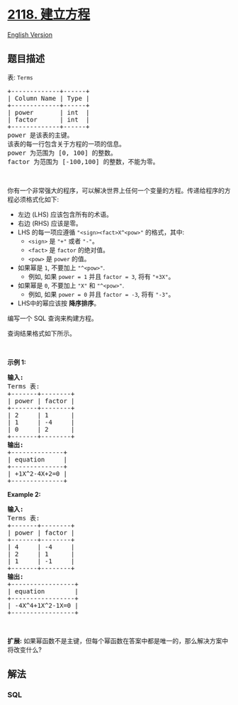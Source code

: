 # [2118. 建立方程](https://leetcode.cn/problems/build-the-equation)

[English Version](/solution/2100-2199/2118.Build%20the%20Equation/README_EN.md)

## 题目描述

<!-- 这里写题目描述 -->

<p>表: <code>Terms</code></p>

<pre>
+-------------+------+
| Column Name | Type |
+-------------+------+
| power       | int  |
| factor      | int  |
+-------------+------+
power 是该表的主键。
该表的每一行包含关于方程的一项的信息。
power 为范围为 [0, 100] 的整数。
factor 为范围为 [-100,100] 的整数，不能为零。
</pre>

<p>&nbsp;</p>

<p>你有一个非常强大的程序，可以解决世界上任何一个变量的方程。传递给程序的方程必须格式化如下:</p>

<ul>
	<li>左边 (LHS) 应该包含所有的术语。</li>
	<li>右边 (RHS) 应该是零。</li>
	<li>LHS 的每一项应遵循 <code>"&lt;sign&gt;&lt;fact&gt;X^&lt;pow&gt;"</code>&nbsp;的格式，其中:
	<ul>
		<li><code>&lt;sign&gt;</code> 是 <code>"+"</code> 或者&nbsp;<code>"-"</code>。</li>
		<li><code>&lt;fact&gt;</code>&nbsp;是&nbsp;<code>factor</code>&nbsp;的绝对值。</li>
		<li><code>&lt;pow&gt;</code> 是 <code>power</code>&nbsp;的值。</li>
	</ul>
	</li>
	<li>如果幂是 <code>1</code>, 不要加上&nbsp;<code>"^&lt;pow&gt;"</code>.
	<ul>
		<li>例如, 如果&nbsp;<code>power = 1</code> 并且&nbsp;<code>factor = 3</code>, 将有 <code>"+3X"</code>。</li>
	</ul>
	</li>
	<li>如果幂是 <code>0</code>,&nbsp;不要加上&nbsp;<code>"X"</code> 和&nbsp;<code>"^&lt;pow&gt;"</code>.
	<ul>
		<li>例如, 如果&nbsp;<code>power = 0</code> 并且&nbsp;<code>factor = -3</code>, 将有 <code>"-3"</code>。</li>
	</ul>
	</li>
	<li>LHS中的幂应该按 <strong>降序排序</strong>。</li>
</ul>

<p data-group="1-1">编写一个 SQL 查询来构建方程。</p>

<p>查询结果格式如下所示。</p>

<p>&nbsp;</p>

<p><strong>示例 1:</strong></p>

<pre>
<strong>输入:</strong> 
Terms 表:
+-------+--------+
| power | factor |
+-------+--------+
| 2     | 1      |
| 1     | -4     |
| 0     | 2      |
+-------+--------+
<strong>输出:</strong> 
+--------------+
| equation     |
+--------------+
| +1X^2-4X+2=0 |
+--------------+
</pre>

<p><strong>Example 2:</strong></p>

<pre>
<strong>输入:</strong> 
Terms 表:
+-------+--------+
| power | factor |
+-------+--------+
| 4     | -4     |
| 2     | 1      |
| 1     | -1     |
+-------+--------+
<strong>输出:</strong> 
+-----------------+
| equation        |
+-----------------+
| -4X^4+1X^2-1X=0 |
+-----------------+
</pre>

<p>&nbsp;</p>

<p><strong>扩展:</strong> 如果幂函数不是主键，但每个幂函数在答案中都是唯一的，那么解决方案中将改变什么?</p>

## 解法

### **SQL**

```sql

```
